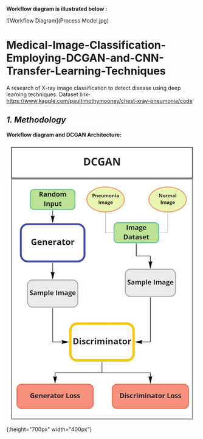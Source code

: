 


**Workflow diagram is illustrated below :**

![Workflow Diagram](Process Model.jpg)
# Medical-Image-Classification-Employing-DCGAN-and-CNN-Transfer-Learning-Techniques
A research of X-ray image classification to detect disease using deep learning techniques.
Dataset link- https://www.kaggle.com/paultimothymooney/chest-xray-pneumonia/code

## *1. Methodology* ##

**Workflow diagram and DCGAN Architecture:**

![DCGAN](DCGAN.jpg){:height="700px" width="400px"}
